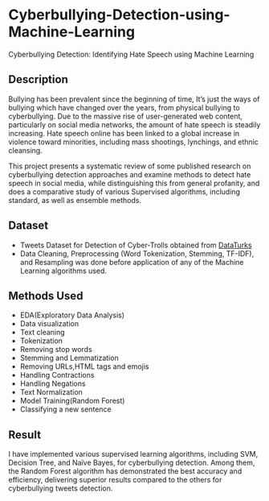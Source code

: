 # Cyberbullying-Detection-using-Machine-Learning
Cyberbullying Detection: Identifying Hate Speech using Machine Learning

## Description

Bullying has been prevalent since the beginning of time, It’s just the ways of bullying which
have changed over the years, from physical bullying to
cyberbullying. Due to the massive rise of user-generated web content, particularly on social media networks, the amount of hate speech is steadily increasing. Hate speech online has been linked to a global increase in violence toward minorities, including mass shootings, lynchings, and ethnic cleansing. 

This project presents a systematic review of some
published research on cyberbullying detection approaches
and examine methods to detect hate speech in social media,
while distinguishing this from general profanity, and does
a comparative study of various Supervised algorithms,
including standard, as well as ensemble methods. 

## Dataset 
- Tweets Dataset for Detection of Cyber-Trolls obtained from [DataTurks](https://www.kaggle.com/dataturks/dataset-for-detection-of-cybertrolls?select=Dataset+for+Detection+of+Cyber-Trolls.json)
- Data Cleaning, Preprocessing (Word Tokenization, Stemming, TF-IDF), and Resampling was done before application of any of the Machine Learning algorithms used. 

## Methods Used 
- EDA(Exploratory Data Analysis)
- Data visualization
- Text cleaning 
- Tokenization
- Removing stop words
- Stemming and Lemmatization
- Removing URLs,HTML tags and emojis
- Handling Contractions
- Handling Negations
- Text Normalization
- Model Training(Random Forest)
- Classifying a new sentence


## Result
I have implemented various supervised learning algorithms, including SVM, Decision Tree, and Naïve Bayes, for cyberbullying detection. Among them, the Random Forest algorithm has demonstrated the best accuracy and efficiency, delivering superior results compared to the others for cyberbullying tweets detection.



